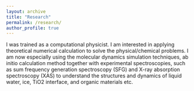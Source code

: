 ```yaml
---
layout: archive
title: "Research"
permalink: /research/
author_profile: true
---
```


I was trained as a computational physicist. I am interested in applying theoretical numerical calculation to solve the physical/chemical problems. I am now especially using the molecular dynamics simulation techniques, ab initio calculation method together with experimental spectroscopies, such as sum frequency generation spectroscopy (SFG) and X-ray absorption spectroscopy (XAS) to understand the structures and dynamics of liquid water, ice, TiO2 interface, and organic materials etc.
